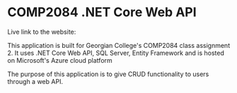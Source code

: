 <h1> COMP2084 .NET Core Web API</h1>
<p>Live link to the website:  </p>
<p>This application is built for Georgian College's COMP2084 class assignment 2.
It uses .NET Core Web API, SQL Server, Entity Framework and is hosted on Microsoft's Azure cloud platform</p>

<p>The purpose of this application is to give CRUD functionality to users through a web API.</p>